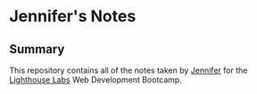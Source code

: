 # Jennifer's Notes

## Summary

This repository contains all of the notes taken by [Jennifer](https://github.com/TJenniferS) for the [Lighthouse Labs](https://www.lighthouselabs.ca/) Web Development Bootcamp.
